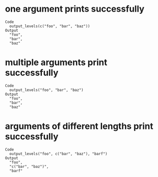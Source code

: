 # one argument prints successfully

    Code
      output_levels(c("foo", "bar", "baz"))
    Output
      "foo",
      "bar",
      "baz"

# multiple arguments print successfully

    Code
      output_levels("foo", "bar", "baz")
    Output
      "foo",
      "bar",
      "baz"

# arguments of different lengths print successfully

    Code
      output_levels("foo", c("bar", "baz"), "barf")
    Output
      "foo",
      "c("bar", "baz")",
      "barf"

